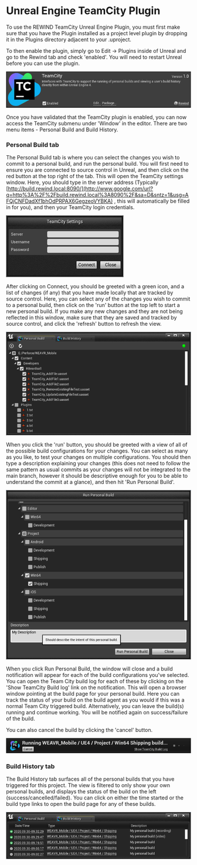 # Unreal Engine TeamCity Plugin

To use the REWIND TeamCity Unreal Engine Plugin, you must first make sure that you have the Plugin installed as a project level plugin by dropping it in the Plugins directory adjacent to your .uproject.

To then enable the plugin, simply go to Edit -> Plugins inside of Unreal and go to the Rewind tab and check 'enabled'. You will need to restart Unreal before you can use the plugin.

![](Docs/Images/plugin.png)

Once you have validated that the TeamCity plugin is enabled, you can now access the TeamCity submenu under 'Window' in the editor. There are two menu items - Personal Build and Build History.

### Personal Build tab

The Personal Build tab is where you can select the changes you wish to commit to a personal build, and run the personal build. You will first need to ensure you are connected to source control in Unreal, and then click on the red button at the top right of the tab. This will open the TeamCity settings window. Here, you should type in the server address (Typically [http://build.rewind.local:8090/](http://www.google.com/url?q=http%3A%2F%2Fbuild.rewind.local%3A8090%2F&sa=D&sntz=1&usg=AFQjCNFDadXf1bhOdPRPAX6GegzeoVYBKA) , this will automatically be filled in for you), and then your TeamCity login credentials.

![](Docs/Images/login.png)

After clicking on Connect, you should be greeted with a green icon, and a list of changes (if any) that you have made locally that are tracked by source control. Here, you can select any of the changes you wish to commit to a personal build, then click on the 'run' button at the top left to start a new personal build. If you make any new changes and they are not being reflected in this window, make sure that they are saved and tracked by source control, and click the 'refresh' button to refresh the view.

![](Docs/Images/file_select.png)

When you click the 'run' button, you should be greeted with a view of all of the possible build configurations for your changes. You can select as many as you like, to test your changes on multiple configurations. You should then type a description explaining your changes (this does not need to follow the same pattern as usual commits as your changes will not be integrated to the main branch, however it should be descriptive enough for you to be able to understand the commit at a glance), and then hit 'Run Personal Build'.

![](Docs/Images/build_select.png)

When you click Run Personal Build, the window will close and a build notification will appear for each of the build configurations you've selected. You can open the Team City build log for each of these by clicking on the 'Show TeamCity Build log' link on the notification. This will open a browser window pointing at the build page for your personal build. Here you can track the status of your build on the build agent as you would if this was a normal Team City triggered build. Alternatively, you can leave the build(s) running and continue working. You will be notified again on success/failure of the build.

You can also cancel the build by clicking the 'cancel' button.

![](Docs/Images/build_running.png)

### Build History tab

The Build History tab surfaces all of the personal builds that you have triggered for this project. The view is filtered to only show your own personal builds, and displays the status of the build on the left (success/cancelled/failed). You can click on either the time started or the build type links to open the build page for any of these builds.

![](Docs/Images/build_history.png)
